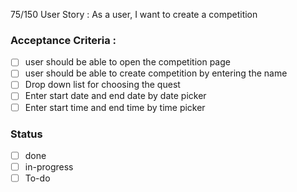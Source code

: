 75/150 User Story :  As a user, I want to create a competition <br>
### Acceptance Criteria : 
- [ ] user should be able to open the competition page
- [ ] user should be able to create competition by entering the name
- [ ] Drop down list for choosing the quest
- [ ] Enter start date and end date by date picker
- [ ] Enter start time and end time by time picker
 
### Status 
- [ ] done
- [ ] in-progress
- [ ] To-do
